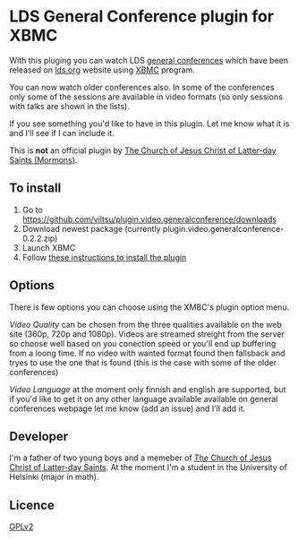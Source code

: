 LDS General Conference plugin for XBMC
=============

With this pluging you can watch LDS [general conferences](http://www.lds.org/general-conference) which have been released on [lds.org](http://www.lds.org) website using [XBMC](http://xbmc.org/) program. 

You can now watch older conferences also. In some of the conferences only some of the sessions are available in video formats (so only sessions with talks are shown in the lists). 

If you see something you'd like to have in this plugin. Let me know what it is and I'll see if I can include it.

This is **not** an official plugin by [The Church of Jesus Christ of Latter-day Saints (Mormons)](http://lds.org).

To install
-------
1. Go to https://github.com/viltsu/plugin.video.generalconference/downloads
2. Download newest package (currently plugin.video.generalconference-0.2.2.zip)
3. Launch XBMC
4. Follow [these instructions to install the plugin](http://wiki.xbmc.org/index.php?title=Add-ons#How_to_install_from_zip)

Options
-------
There is few options you can choose using the XMBC's plugin option menu.

*Video Quality* can be chosen from the three qualities available on the web site (360p, 720p and 1080p). Videos are streamed streight from the server so choose well based on you conection speed or you'll end up buffering from a loong time. If no video with wanted format found then fallsback and tryes to use the one that is found (this is the case with some of the older conferences)

*Video Language* at the moment only finnish and english are supported, but if you'd like to get it on any other language available available on general conferences webpage let me know (add an issue) and I'll add it.

Developer
-------
I'm a father of two young boys and a memeber of [The Church of Jesus Christ of Latter-day Saints](http://lds.org). At the moment I'm a student in the University of Helsinki (major in math). 

Licence
-------
[GPLv2](http://www.gnu.org/licenses/gpl-2.0.html)
